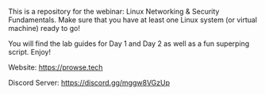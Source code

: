 This is a repository for the webinar: Linux Networking & Security Fundamentals. Make sure that you have at least one Linux system (or virtual machine) ready to go!

You will find the lab guides for Day 1 and Day 2 as well as a fun superping script. Enjoy!

Website: https://prowse.tech

Discord Server: https://discord.gg/mggw8VGzUp

